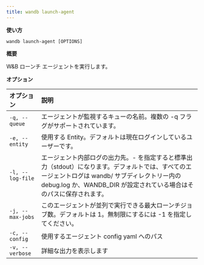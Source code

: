 ```yaml
---
title: wandb launch-agent
---
```


**使い方**

`wandb launch-agent [OPTIONS]`

**概要**

W&B ローンチ エージェントを実行します。

**オプション**

| **オプション** | **説明** |
| :--- | :--- |
| `-q, --queue` | エージェントが監視するキューの名前。複数の -q フラグがサポートされています。 |
| `-e, --entity` | 使用する Entity。デフォルトは現在ログインしているユーザーです。 |
| `-l, --log-file` | エージェント内部ログの出力先。- を指定すると標準出力（stdout）になります。デフォルトでは、すべてのエージェントログは wandb/ サブディレクトリー内の debug.log か、WANDB_DIR が設定されている場合はそのパスに保存されます。 |
| `-j, --max-jobs` | このエージェントが並列で実行できる最大ローンチジョブ数。デフォルトは 1。無制限にするには -1 を指定してください。 |
| `-c, --config` | 使用するエージェント config yaml へのパス |
| `-v, --verbose` | 詳細な出力を表示します |
